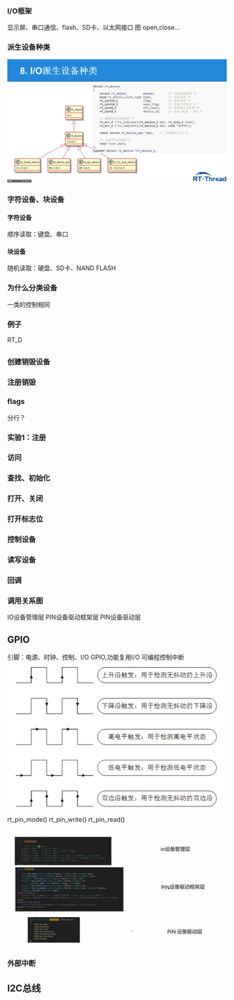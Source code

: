 

### I/O框架
显示屏、串口通信、flash、SD卡、以太网接口
图
open,close...
### 派生设备种类
![alt text](image.png)
### 字符设备、块设备
#### 字符设备
顺序读取：键盘、串口
#### 块设备
随机读取：硬盘、SD卡、NAND FLASH
### 为什么分类设备
一类的控制相同
### 例子
RT_D

## 
### 创建销毁设备
### 注册销毁
### flags
分行？
### 实验1：注册

### 访问
### 查找、初始化
### 打开、关闭
### 打开标志位
### 控制设备
### 读写设备
### 回调
### 调用关系图

IO设备管理层
PIN设备驱动框架层
PIN设备驱动层

## GPIO
引脚：电源、时钟、控制、I/O
GPIO,功能复用I/O
可编程控制中断
![alt text](image-1.png)
rt_pin_mode()
rt_pin_write()
rt_pin_read()

![alt text](image-2.png)

### 外部中断

## I2C总线
